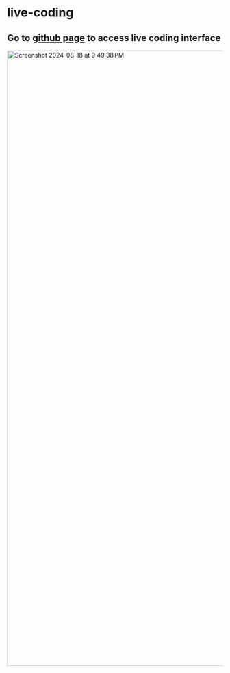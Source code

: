 # live-coding
## Go to [github page](https://melina-thegarza.github.io/live-coding/) to access live coding interface
<img width="1438" alt="Screenshot 2024-08-18 at 9 49 38 PM" src="https://github.com/user-attachments/assets/e6e32f13-eb05-4712-8dda-48c564c62aea">
